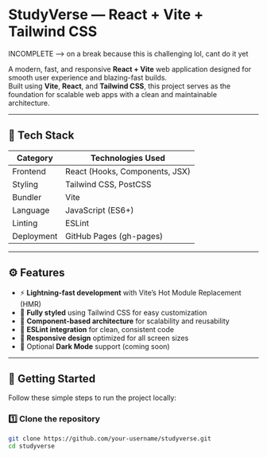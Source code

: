 # StudyVerse — React + Vite + Tailwind CSS

INCOMPLETE --> on a break because this is challenging lol, cant do it yet

A modern, fast, and responsive **React + Vite** web application designed for smooth user experience and blazing-fast builds.  
Built using **Vite**, **React**, and **Tailwind CSS**, this project serves as the foundation for scalable web apps with a clean and maintainable architecture.

---

## 🧩 Tech Stack

| Category | Technologies Used |
|-----------|-------------------|
| Frontend | React (Hooks, Components, JSX) |
| Styling | Tailwind CSS, PostCSS |
| Bundler | Vite |
| Language | JavaScript (ES6+) |
| Linting | ESLint |
| Deployment | GitHub Pages (gh-pages) |

---

## ⚙️ Features

- ⚡ **Lightning-fast development** with Vite’s Hot Module Replacement (HMR)  
- 🎨 **Fully styled** using Tailwind CSS for easy customization  
- 🧠 **Component-based architecture** for scalability and reusability  
- 🧹 **ESLint integration** for clean, consistent code  
- 📱 **Responsive design** optimized for all screen sizes  
- 🌙 Optional **Dark Mode** support (coming soon)  

---

## 🏁 Getting Started

Follow these simple steps to run the project locally:

### 1️⃣ Clone the repository

```bash
git clone https://github.com/your-username/studyverse.git
cd studyverse
